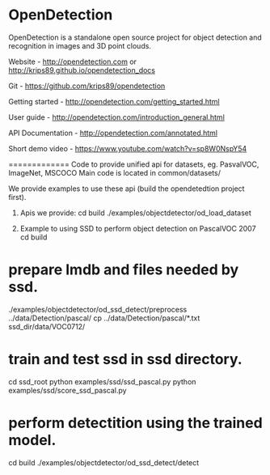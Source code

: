 OpenDetection
=============

OpenDetection is a standalone open source project for object detection and recognition in images and 3D point clouds.

Website - http://opendetection.com or http://krips89.github.io/opendetection_docs

Git - https://github.com/krips89/opendetection

Getting started - http://opendetection.com/getting_started.html

User guide - http://opendetection.com/introduction_general.html

API Documentation - http://opendetection.com/annotated.html

Short demo video - https://www.youtube.com/watch?v=sp8W0NspY54


=============
Code to provide unified api for datasets, eg. PasvalVOC, ImageNet, MSCOCO
Main code is located in common/datasets/

We provide examples to use these api (build the opendetedtion project first).

1. Apis we provide:
cd build
./examples/objectdetector/od_load_dataset


2. Example to using SSD to perform object detection on PascalVOC 2007
cd build
# prepare lmdb and files needed by ssd.
./examples/objectdetector/od_ssd_detect/preprocess  ../data/Detection/pascal/
cp ../data/Detection/pascal/\*.txt ssd_dir/data/VOC0712/
# train and test ssd in ssd directory.
cd ssd_root
python examples/ssd/ssd_pascal.py
python examples/ssd/score_ssd_pascal.py
# perform detectition using the trained model.
cd build
./examples/objectdetector/od_ssd_detect/detect





